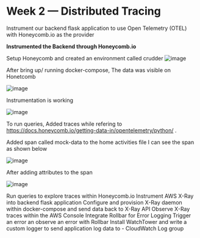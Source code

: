# Week 2 — Distributed Tracing

Instrument our backend flask application to use Open Telemetry (OTEL) with
Honeycomb.io as the provider

**Instrumented the Backend  through Honeycomb.io**

Setup Honeycomb and created an environment called crudder
![image](https://user-images.githubusercontent.com/54115472/224478908-8713cbe3-6f6c-4795-8afb-e09f8262217a.png)

After bring up/ running docker-compose, The data was visible on Honetcomb

![image](https://user-images.githubusercontent.com/54115472/224504425-87622ac1-160a-4f6a-b48a-748c4f17b7ea.png)

Instrumentation is working

![image](https://user-images.githubusercontent.com/54115472/224504597-c1c8afcd-0e44-435b-babd-037eb9d2418b.png)

To run queries, Added traces while refering to https://docs.honeycomb.io/getting-data-in/opentelemetry/python/ .

Added span called mock-data to the home activities file
I can see the span as shown below

![image](https://user-images.githubusercontent.com/54115472/224505679-b882cd6d-b55b-435f-a15c-05438af73ef4.png)

 After adding attributes to the span
 
 ![image](https://user-images.githubusercontent.com/54115472/224506961-f395d8f9-cfbb-43d2-91a1-f6bcf8121dcb.png)

Run queries to explore traces within Honeycomb.io
Instrument AWS X-Ray into backend flask application
Configure and provision X-Ray daemon within docker-compose and send data back to X-Ray API
Observe X-Ray traces within the AWS Console
Integrate Rollbar for Error Logging
Trigger an error an observe an error with Rollbar
Install WatchTower and write a custom logger to send application log data to - CloudWatch Log group
